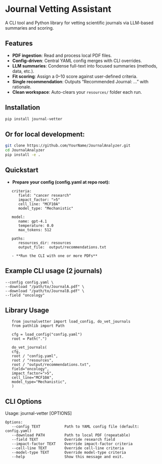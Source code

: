 # Journal Vetting Assistant

A CLI tool and Python library for vetting scientific journals via LLM-based summaries and scoring.

## Features

- **PDF ingestion**: Read and process local PDF files.  
- **Config-driven**: Central YAML config merges with CLI overrides.  
- **LLM summaries**: Condense full-text into focused summaries (methods, data, etc.).  
- **Fit scoring**: Assign a 0–10 score against user-defined criteria.  
- **Single recommendation**: Outputs “Recommended Journal: …” with rationale.  
- **Clean workspace**: Auto-clears your `resources/` folder each run.  

## Installation

```bash
pip install journal-vetter
```
## Or for local development:

```bash
git clone https://github.com/YourName/JournalAnalyzer.git
cd JournalAnalyzer
pip install -e .
```

## Quickstart

   - **Prepare your config (config.yaml at repo root):**
   ```
      criteria:
         field: "cancer research"
         impact_factor: ">5"
         cell_line: "MCF10A"
         model_type: "Mechanistic"

      model:
         name: gpt-4.1
         temperature: 0.0
         max_tokens: 512

      paths:
         resources_dir: resources
         output_file:  output/recommendations.txt

      - **Run the CLI with one or more PDFs**
   ```

   ## Example CLI usage (2 journals)
   
   ```journal-vetter \
   --config config.yaml \
   --download "/path/to/JournalA.pdf" \
   --download "/path/to/JournalB.pdf" \
   --field "oncology"
  ```

  ## Library Usage

```
   from journalvetter import load_config, do_vet_journals
   from pathlib import Path

   cfg = load_config("config.yaml")
   root = Path(".")

   do_vet_journals(
   cfg,
   root / "config.yaml",
   root / "resources",
   root / "output/recommendations.txt",
   field="oncology",
   impact_factor=">5",
   cell_line="MCF10A",
   model_type="Mechanistic",
   )
```

## CLI Options

Usage: journal-vetter [OPTIONS]

```
Options:
   --config TEXT           Path to YAML config file (default: config.yaml)
   --download PATH         Path to local PDF (repeatable)
   --field TEXT            Override research field
   --impact-factor TEXT    Override impact-factor criteria
   --cell-line TEXT        Override cell-line criteria
   --model-type TEXT       Override model-type criteria
   --help                  Show this message and exit.
```


